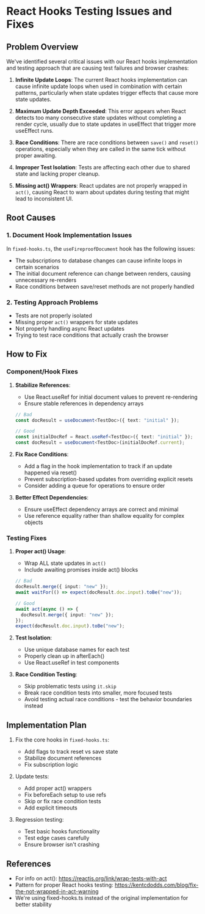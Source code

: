 # React Hooks Testing Issues and Fixes

## Problem Overview

We've identified several critical issues with our React hooks implementation and testing approach that are causing test failures and browser crashes:

1. **Infinite Update Loops**: The current React hooks implementation can cause infinite update loops when used in combination with certain patterns, particularly when state updates trigger effects that cause more state updates.

2. **Maximum Update Depth Exceeded**: This error appears when React detects too many consecutive state updates without completing a render cycle, usually due to state updates in useEffect that trigger more useEffect runs.

3. **Race Conditions**: There are race conditions between `save()` and `reset()` operations, especially when they are called in the same tick without proper awaiting.

4. **Improper Test Isolation**: Tests are affecting each other due to shared state and lacking proper cleanup.

5. **Missing act() Wrappers**: React updates are not properly wrapped in `act()`, causing React to warn about updates during testing that might lead to inconsistent UI.

## Root Causes

### 1. Document Hook Implementation Issues

In `fixed-hooks.ts`, the `useFireproofDocument` hook has the following issues:

- The subscriptions to database changes can cause infinite loops in certain scenarios
- The initial document reference can change between renders, causing unnecessary re-renders
- Race conditions between save/reset methods are not properly handled

### 2. Testing Approach Problems

- Tests are not properly isolated
- Missing proper `act()` wrappers for state updates
- Not properly handling async React updates
- Trying to test race conditions that actually crash the browser

## How to Fix

### Component/Hook Fixes

1. **Stabilize References**:
   - Use React.useRef for initial document values to prevent re-rendering
   - Ensure stable references in dependency arrays
   
   ```typescript
   // Bad
   const docResult = useDocument<TestDoc>({ text: "initial" });
   
   // Good
   const initialDocRef = React.useRef<TestDoc>({ text: "initial" });
   const docResult = useDocument<TestDoc>(initialDocRef.current);
   ```

2. **Fix Race Conditions**:
   - Add a flag in the hook implementation to track if an update happened via reset()
   - Prevent subscription-based updates from overriding explicit resets
   - Consider adding a queue for operations to ensure order

3. **Better Effect Dependencies**:
   - Ensure useEffect dependency arrays are correct and minimal
   - Use reference equality rather than shallow equality for complex objects

### Testing Fixes

1. **Proper act() Usage**:
   - Wrap ALL state updates in `act()`
   - Include awaiting promises inside act() blocks
   
   ```typescript
   // Bad
   docResult.merge({ input: "new" });
   await waitFor(() => expect(docResult.doc.input).toBe("new"));
   
   // Good
   await act(async () => {
     docResult.merge({ input: "new" });
   });
   expect(docResult.doc.input).toBe("new");
   ```

2. **Test Isolation**:
   - Use unique database names for each test
   - Properly clean up in afterEach()
   - Use React.useRef in test components

3. **Race Condition Testing**:
   - Skip problematic tests using `it.skip`
   - Break race condition tests into smaller, more focused tests
   - Avoid testing actual race conditions - test the behavior boundaries instead

## Implementation Plan

1. Fix the core hooks in `fixed-hooks.ts`:
   - Add flags to track reset vs save state
   - Stabilize document references
   - Fix subscription logic

2. Update tests:
   - Add proper act() wrappers
   - Fix beforeEach setup to use refs
   - Skip or fix race condition tests
   - Add explicit timeouts

3. Regression testing:
   - Test basic hooks functionality
   - Test edge cases carefully
   - Ensure browser isn't crashing

## References

- For info on act(): https://reactjs.org/link/wrap-tests-with-act
- Pattern for proper React hooks testing: https://kentcdodds.com/blog/fix-the-not-wrapped-in-act-warning
- We're using fixed-hooks.ts instead of the original implementation for better stability
